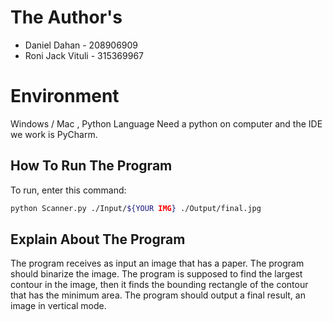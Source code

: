 # The Author's 

* Daniel Dahan - 208906909
* Roni Jack Vituli - 315369967

# Environment
Windows / Mac , Python Language Need a python on computer and the IDE we work is PyCharm.
## How To Run The Program
To run, enter this command:
```bash
python Scanner.py ./Input/${YOUR IMG} ./Output/final.jpg
```
## Explain About The Program
The program receives as input an image that has a paper.
The program should binarize the image.
The program is supposed to find the largest contour in the image, then it finds the bounding rectangle of the contour that has the minimum area.
The program should output a final result, an image in vertical mode.
